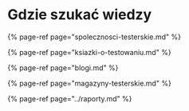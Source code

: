 # Gdzie szukać wiedzy

{% page-ref page="spolecznosci-testerskie.md" %}

{% page-ref page="ksiazki-o-testowaniu.md" %}

{% page-ref page="blogi.md" %}

{% page-ref page="magazyny-testerskie.md" %}

{% page-ref page="../raporty.md" %}




